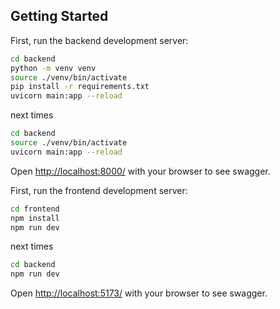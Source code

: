 ## Getting Started

First, run the backend development server:

```bash
cd backend
python -m venv venv
source ./venv/bin/activate
pip install -r requirements.txt
uvicorn main:app --reload
```

next times

```bash
cd backend
source ./venv/bin/activate
uvicorn main:app --reload
```

Open [http://localhost:8000/](http://localhost:8000/) with your browser to see swagger.


First, run the frontend development server:

```bash
cd frontend
npm install
npm run dev
```

next times

```bash
cd backend
npm run dev
```

Open [http://localhost:5173/](http://localhost:5173/) with your browser to see swagger.
